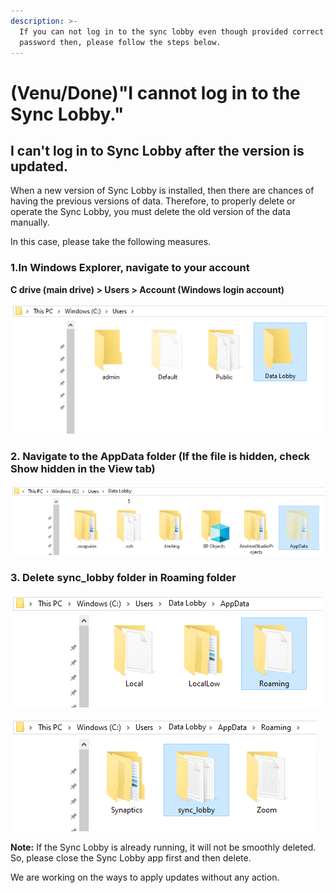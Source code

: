 ```yaml
---
description: >-
  If you can not log in to the sync lobby even though provided correct email and
  password then, please follow the steps below.
---
```


# \(Venu/Done\)"I cannot log in to the Sync Lobby."

## I can't log in to Sync Lobby after the version is updated.

When a new version of Sync Lobby is installed, then there are chances of having the previous versions of data. Therefore, to properly delete or operate the Sync Lobby, you must delete the old version of the data manually.

In this case, please take the following measures. 

### 1.In Windows Explorer, navigate to your account

**C drive \(main drive\) &gt;  Users &gt;  Account \(Windows login account\)**

![](../.gitbook/assets/sync-lobby-1%20%282%29.png)

### 2. Navigate to the AppData folder \(If the file is hidden, check Show hidden in the View tab\)

![AppData Folder](../.gitbook/assets/sync-lobby-2.png)

### **3.   Delete sync\_lobby folder in Roaming folder**

![Roaming Folder](../.gitbook/assets/sync-lobby-3.png)

![sync\_lobby Folder](../.gitbook/assets/sync-lobby-4.png)

**Note:** If the Sync Lobby is already running, it will not be smoothly deleted. So, please close the Sync Lobby app first and then delete.

We are working on the ways to apply updates without any action.

